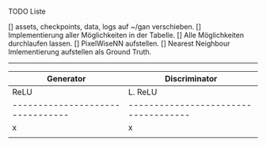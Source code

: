 TODO Liste

[] assets, checkpoints, data, logs auf ~/gan verschieben.
[] Implementierung aller Möglichkeiten in der Tabelle.
[] Alle Möglichkeiten durchlaufen lassen.
[] PixelWiseNN aufstellen.
[] Nearest Neighbour Imlementierung aufstellen als Ground Truth.

----------------------------------------------------------------------
Generator                                  | Discriminator         |
--------------------------------|------------------------------------
ReLU | L. ReLU | Tanh | Pooling | ReLU | L. ReLU | Tanh |  Pooling |Batch N.
--------------------------------|------------------------------------
 x   |    x    |    x |         |   x  | x       |   x  |          | x
     |         |      |         |      |         |      |          |

